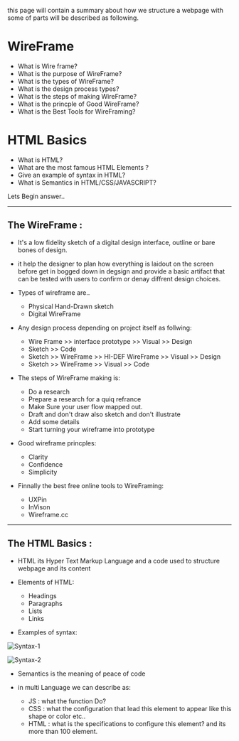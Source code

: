 this page will contain a summary about how we structure a webpage with some of parts will be described as following.

# WireFrame
  * What is Wire frame?
  * What is the purpose of WireFrame?
  * What is the types of WireFrame?
  * What is the design process types?
  * What is the steps of making WireFrame?
  * What is the princple of Good WireFrame?
  * What is the Best Tools for WireFraming?
# HTML Basics 
  * What is HTML?
  * What are the most famous HTML Elements ?
  * Give an example of syntax in HTML?
  * What is Semantics in HTML/CSS/JAVASCRIPT?

Lets Begin answer..

___

## The WireFrame : 

* It's a low fidelity sketch of a digital design interface, outline or bare bones of design.

* it help the designer to plan how everything is laidout on the screen before get in bogged down in degsign and provide a basic artifact that can be tested with users to confirm or denay diffrent design choices.

* Types of wireframe are..
  - Physical Hand-Drawn sketch
  - Digital WireFrame

* Any design process depending on project itself as follwing:
  - Wire Frame >> interface prototype >> Visual >> Design
  - Sketch >> Code 
  - Sketch >> WireFrame >> HI-DEF WireFrame >> Visual >> Design
  - Sketch >> WireFrame >> Visual >> Code

* The steps of WireFrame making is:
  - Do a research
  - Prepare a research for a quiq refrance
  - Make Sure your user flow mapped out.
  - Draft and don't draw also sketch and don't illustrate
  - Add some details 
  - Start turning your wireframe into prototype
* Good wireframe princples:
  - Clarity
  - Confidence 
  - Simplicity
* Finnally the best free online tools to WireFraming:
  - UXPin
  - InVison
  - Wireframe.cc

___

## The HTML Basics :

* HTML its Hyper Text Markup Language and a code used to structure webpage and its content

* Elements of HTML:
  - Headings
  - Paragraphs
  - Lists
  - Links
* Examples of syntax:

![Syntax-1](https://developer.mozilla.org/en-US/docs/Learn/Getting_started_with_the_web/HTML_basics/grumpy-cat-small.png)

![Syntax-2](https://developer.mozilla.org/en-US/docs/Learn/Getting_started_with_the_web/HTML_basics/grumpy-cat-attribute-small.png)

* Semantics is the meaning of peace of code

* in multi Language we can describe as:
  - JS : what the function Do?
  - CSS : what the configuration that lead this element to appear like this shape or color etc..
  - HTML : what is the specifications to configure this element?
  and its more than 100 element. 
